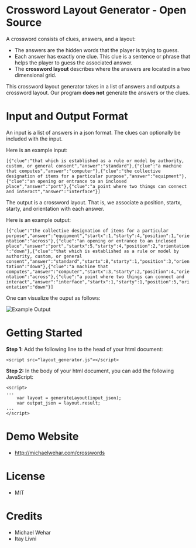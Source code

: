 # Crossword Layout Generator - Open Source
A crossword consists of clues, answers, and a layout:
- The answers are the hidden words that the player is trying to guess.
- Each answer has exactly one clue.  This clue is a sentence or phrase that helps the player to guess the associated answer.
- The **crossword layout** describes where the answers are located in a two dimensional grid.

This crossword layout generator takes in a list of answers and outputs a crossword layout.  Our program **does not** generate the answers or the clues.

# Input and Output Format

An input is a list of answers in a json format.  The clues can optionally be included with the input.

Here is an example input:

`[{"clue":"that which is established as a rule or model by authority, custom, or general consent","answer":"standard"},{"clue":"a machine that computes","answer":"computer"},{"clue":"the collective designation of items for a particular purpose","answer":"equipment"},{"clue":"an opening or entrance to an inclosed place","answer":"port"},{"clue":"a point where two things can connect and interact","answer":"interface"}]`

The output is a crossword layout.  That is, we associate a position, startx, starty, and orientation with each answer.

Here is an example output:

`[{"clue":"the collective designation of items for a particular purpose","answer":"equipment","startx":1,"starty":4,"position":1,"orientation":"across"},{"clue":"an opening or entrance to an inclosed place","answer":"port","startx":5,"starty":4,"position":2,"orientation":"down"},{"clue":"that which is established as a rule or model by authority, custom, or general consent","answer":"standard","startx":8,"starty":1,"position":3,"orientation":"down"},{"clue":"a machine that computes","answer":"computer","startx":3,"starty":2,"position":4,"orientation":"across"},{"clue":"a point where two things can connect and interact","answer":"interface","startx":1,"starty":1,"position":5,"orientation":"down"}]`

One can visualize the ouput as follows:

![Example Output](https://github.com/MichaelWehar/Crossword-Layout-Generator/blob/master/example_images/crossword1_filled.png)

# Getting Started

**Step 1:** Add the following line to the head of your html document:

`<script src="layout_generator.js"></script>`

**Step 2:** In the body of your html document, you can add the following JavaScript:

```
<script>
...
    var layout = generateLayout(input_json);
    var output_json = layout.result;
...
</script>
```

# Demo Website
- http://michaelwehar.com/crosswords

# License
- MIT

# Credits
- Michael Wehar
- Itay Livni
